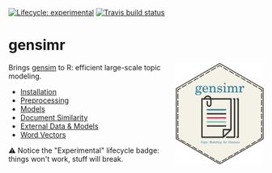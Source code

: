 
<!-- README.md is generated from README.Rmd. Please edit that file -->
<!-- badges: start -->
[![Lifecycle: experimental](https://img.shields.io/badge/lifecycle-experimental-orange.svg)](https://www.tidyverse.org/lifecycle/#experimental) [![Travis build status](https://travis-ci.org/news-r/gensimr.svg?branch=master)](https://travis-ci.org/news-r/gensimr) <!-- badges: end -->

gensimr
=======

<img src="./man/figures/logo.png" height="200" align="right" />

Brings [gensim](https://radimrehurek.com/gensim) to R: efficient large-scale topic modeling.

-   [Installation](https://gensimr.news-r.org/articles/installation.html)
-   [Preprocessing](https://gensimr.news-r.org/articles/preprocessing.html)
-   [Models](https://gensimr.news-r.org/articles/models.html)
-   [Document Similarity](https://gensimr.news-r.org/articles/similarity.html)
-   [External Data & Models](https://gensimr.news-r.org/articles/API.html)
-   [Word Vectors](https://gensimr.news-r.org/articles/word2vec.html)

⚠️ Notice the "Experimental" lifecycle badge: things won't work, stuff will break.
